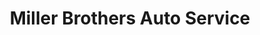 ---
title: "Miller Brothers Auto Service"
url: /university-city/miller-brothers-auto-service/
shop: Autowerkstatt
---